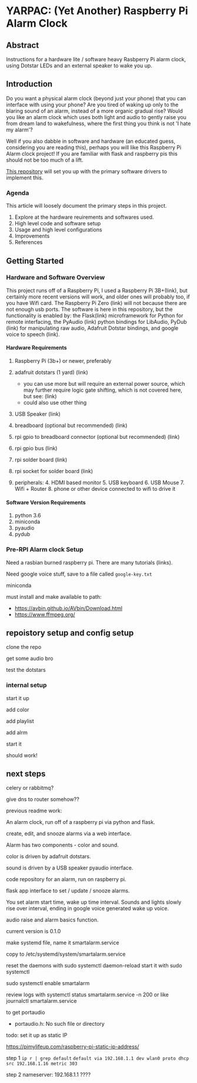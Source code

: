 # YARPAC: (Yet Another) Raspberry Pi Alarm Clock 

## Abstract

Instructions for a hardware lite / software heavy Rasbperry Pi alarm clock, using Dotstar LEDs and an external speaker
to wake you up. 

## Introduction

Do you want a physical alarm clock (beyond just your phone) that you can interface with using your phone? 
Are you tired of waking up only to the blaring sound of an alarm, instead of a more organic gradual rise? 
Would you like an alarm clock which uses both light and audio to gently raise you from dream land to wakefulness, 
where the first thing you think is not 'I hate my alarm'?

Well if you also dabble in software and hardware (an educated guess, considering you are reading this), perhaps
you will like this Raspberry Pi Alarm clock project! If you are familiar with flask and raspberry pis this should not
be too much of a lift. 

[This repository](https://github.com/follperson/smart-alarm-clock) will set you up with the primary software drivers 
to implement this. 

### Agenda 

This article will loosely document the primary steps in this project. 

1. Explore at the hardware reuirements and softwares used.
2. High level code and software setup
3. Usage and high level configurations
4. Improvements
5. References

## Getting Started

### Hardware and Software Overview

This project runs off of a Raspberry Pi, I used a Raspberry Pi 3B+(link), but certainly more recent versions will work, and
older ones will probably too, if you have Wifi card. 
The Raspberry Pi Zero (link) will not because there are not enough usb ports. The software is
here in this repository, but the functionality is enabled by: the Flask(link) microframework for Python for remote interfacing, the
PyAudio (link) python bindings for LibAudio, PyDub (link) for manipulating raw audio, Adafruit Dotstar bindings, and google voice to speech (link). 

#### Hardware Requirements

1. Raspberry Pi (3b+) or newer, preferably
1. adafruit dotstars (1 yard) (link) 
    - you can use more but will require an external power source, which may further require logic gate shifting, which is not covered here, but see: (link)
    - could also use other thing
2. USB Speaker (link)
2. breadboard (optional but recommended) (link)
2. rpi gpio to breadboard connector (optional but recommended) (link)
2. rpi gpio bus (link)
2. rpi solder board (link)
2. rpi socket for solder board (link)

4. peripherals: 
    4. HDMI based monitor
    5. USB keyboard
    6. USB Mouse
    7. Wifi + Router
    8. phone or other device connected to wifi to drive it
    
#### Software Version Requirements

1. python 3.6
2. miniconda
3. pyaudio
4. pydub


### Pre-RPI Alarm clock Setup

Need a rasbian burned raspberry pi. There are many tutorials (links).

Need google voice stuff, save to a file called `google-key.txt`

miniconda

must install and make available to path:

- https://avbin.github.io/AVbin/Download.html
- https://www.ffmpeg.org/

## repoistory setup and config setup

clone the repo

get some audio bro

test the dotstars


### internal setup

start it up

add color

add playlist

add alrm

start it

should work!

## next steps

celery or rabbitmq?

give dns to router somehow??


previous readme work:

An alarm clock, run off of a raspberry pi via python and flask.

create, edit, and snooze alarms via a web interface. 

Alarm has two components - color and sound. 

color is driven by adafruit dotstars.

sound is driven by a USB speaker pyaudio interface. 



code repository for an alarm, run on raspberry pi. 

flask app interface to set / update / snooze alarms. 

You set alarm start time, wake up time interval. Sounds and lights slowly rise over interval, ending in google voice generated wake up voice.

audio raise and alarm basics function. 
 
current version is 0.1.0




make systemd file, name it smartalarm.service

copy to /etc/systemd/system/smartalarm.service

reset the daemons with sudo systemctl daemon-reload
start it with sudo systemctl

sudo systemctl enable smartalarm

review logs with systemctl status smartalarm.service -n 200
or like journalctl smartalarm.service


to get portaudio
- portaudio.h: No such file or directory


todo:  set it up as static IP

https://pimylifeup.com/raspberry-pi-static-ip-address/

step 1
`ip r | grep default`
`default via 192.168.1.1 dev wlan0 proto dhcp src 192.168.1.16 metric 303`

step 2
nameserver: 192.168.1.1
????


